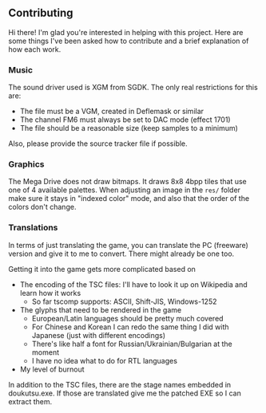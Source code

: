## Contributing

Hi there! I'm glad you're interested in helping with this project.
Here are some things I've been asked how to contribute and a brief explanation of how each work.

### Music

The sound driver used is XGM from SGDK. The only real restrictions for this are:

- The file must be a VGM, created in Deflemask or similar
- The channel FM6 must always be set to DAC mode (effect 1701)
- The file should be a reasonable size (keep samples to a minimum)

Also, please provide the source tracker file if possible.

### Graphics

The Mega Drive does not draw bitmaps. It draws 8x8 4bpp tiles that use one of 4 available palettes.
When adjusting an image in the `res/` folder make sure it stays in "indexed color" mode, and also
that the order of the colors don't change.

### Translations

In terms of just translating the game, you can translate the PC (freeware) version 
and give it to me to convert. There might already be one too.

Getting it into the game gets more complicated based on
- The encoding of the TSC files: I'll have to look it up on Wikipedia and learn how it works
  - So far tscomp supports: ASCII, Shift-JIS, Windows-1252
- The glyphs that need to be rendered in the game
  - European/Latin languages should be pretty much covered
  - For Chinese and Korean I can redo the same thing I did with Japanese (just with different encodings)
  - There's like half a font for Russian/Ukrainian/Bulgarian at the moment
  - I have no idea what to do for RTL languages
- My level of burnout

In addition to the TSC files, there are the stage names embedded in doukutsu.exe.
If those are translated give me the patched EXE so I can extract them.
